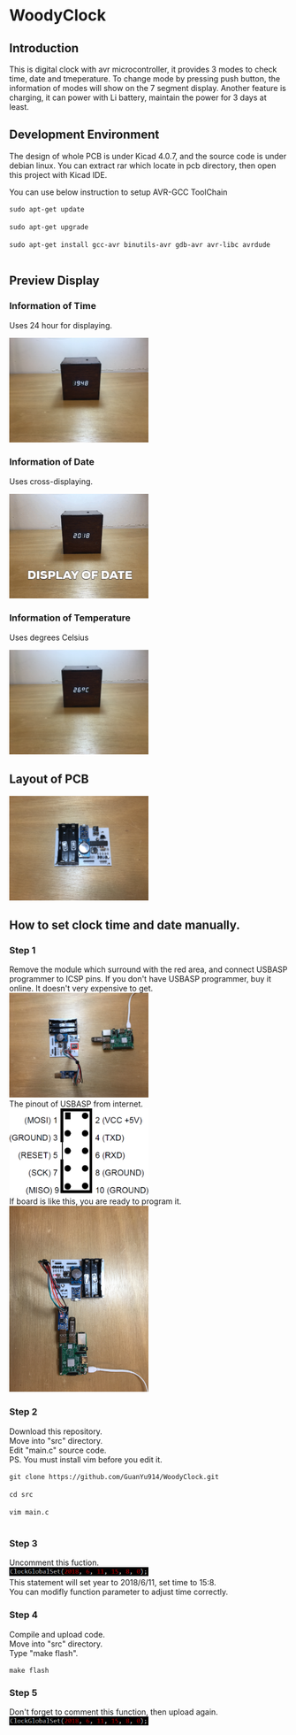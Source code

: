 # WoodyClock

## Introduction
This is digital clock with avr microcontroller, it provides 3 modes to check time, date and tmeperature. To change mode by 
pressing push button, the information of modes will show on the 7 segment display. Another feature is charging, it can power
with Li battery, maintain the power for 3 days at least. 

## Development Environment

The design of whole PCB is under Kicad 4.0.7, and the source code is under debian linux. You can extract rar which locate in pcb directory, then open this project with Kicad IDE.
<p>You can use below instruction to setup AVR-GCC ToolChain</p>
<pre><code>sudo apt-get update<br>
sudo apt-get upgrade<br>
sudo apt-get install gcc-avr binutils-avr gdb-avr avr-libc avrdude<br>
</pre></code>

## Preview Display

### Information of Time
Uses 24 hour for displaying.

<img src="https://github.com/GuanYu914/WoodyClock/blob/master/photos/Time.JPG" width="50%" height="50%">

### Information of Date
Uses cross-displaying.

<img src="https://github.com/GuanYu914/WoodyClock/blob/master/photos/Date.gif" width="50%" height="50%">

### Information of Temperature
Uses degrees Celsius 

<img src="https://github.com/GuanYu914/WoodyClock/blob/master/photos/Temp.JPG" width="50%" height="50%">

## Layout of PCB 
<img src="https://github.com/GuanYu914/WoodyClock/blob/master/photos/PCB.JPG" width="50%" height="50%">

## How to set clock time and date manually.

### Step 1
Remove the module which surround with the red area, and connect USBASP programmer to ICSP pins. If you don't have USBASP programmer, buy it online. It doesn't very expensive to get.<br>
<img src="https://github.com/GuanYu914/WoodyClock/blob/master/photos/BeforeProg.jpg" width="50%" height="50%"><br>
The pinout of USBASP from internet.<br>
<img src="https://github.com/GuanYu914/WoodyClock/blob/master/photos/USBASP_pinout.png" width="50%" height="50%"><br>
If board is like this, you are ready to program it.<br>
<img src="https://github.com/GuanYu914/WoodyClock/blob/master/photos/AfterProg.JPG" width="50%" height="50%"><br>

### Step 2
<p>Download this repository.<br>
Move into "src" directory.<br>
Edit "main.c" source code.<br>
PS. You must install vim before you edit it.</p>
<pre><code>git clone https://github.com/GuanYu914/WoodyClock.git<br>
cd src<br>
vim main.c<br>
</code></pre>

### Step 3
Uncomment this fuction.
<br><img src="https://github.com/GuanYu914/WoodyClock/blob/master/photos/function.PNG" width="50%" height="50%"><br>
This statement will set year to 2018/6/11, set time to 15:8.<br>
You can modifly function parameter to adjust time correctly.

### Step 4
<p>Compile and upload code.<br>
Move into "src" directory.<br>
Type "make flash".<br></p>
<pre><code>make flash
</code></pre>

### Step 5
<p>Don't forget to comment this function, then upload again.<br>
<img src="https://github.com/GuanYu914/WoodyClock/blob/master/photos/function.PNG" width="50%" height="50%"><br></P>

